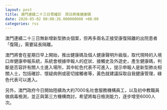 ```yaml
---
layout: post
title: 澳門連續二十三日零確診　周日將推健康碼
date: 2020-05-02 00:08:26.000000000 +08:00
categories: rss
---
```


澳門連續二十三日無新增新型肺炎個案，但再多兩名正接受康復隔離的出院患者「復陽」，需要延長隔離。

澳門將會在星期日早上開始，推出健康碼及個人健康聲明升級版，取代現時的入境口岸健康申報系統，系統會根據申報人的症狀、接觸史及外遊史，產生健康碼，判斷是否容許有關人士進入場所，其中紅色代表不可進入，提示申報人是新型肺炎相關人士，包括確診、懷疑病例或密切接觸者等，黃色就建議採取自我健康管理，綠色代表可以進入。

另外，澳門政府今日開始陸續為大約7000名社會服務機構員工，以及初中教職員做病毒檢測，並正與第三方機構商討，希望將每日檢測能力，逐步增至6000人次。
